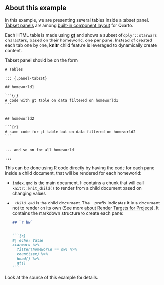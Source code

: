 
## About this example

In this example, we are presenting several tables inside a tabset panel.
[Tabset
panels](https://quarto.org/docs/interactive/layout.html#tabset-panel)
are among [built-in component
layout](https://quarto.org/docs/interactive/layout.html) for Quarto.

Each HTML table is made using [**gt**](https://gt.rstudio.com) and shows
a subset of `dplyr::starwars` characters, based on their homeworld, one
per pane. Instead of created each tab one by one, **knitr** child
feature is leveraged to dynamically create content.

Tabset panel should be on the form

```` default
# Tables

::: {.panel-tabset}

## homeworld1 

```{r}
# code with gt table on data filtered on homeworld1
```


## homeworld2

```{r}
# same code for gt table but on data filtered on homeworld2
```


... and so on for all homeworld

:::
````

This can be done using R code directly by having the code for each pane
inside a child document, that will be rendered for each homeworld:

- `index.qmd` is the main document. It contains a chunk that will call
  `knitr::knit_child()` to render from a child document based on
  changing values

- `_child.qmd` is the child document. The `_` prefix indicates it is a
  document not to render on its own (See more [about Render Targets for
  Projecs](https://quarto.org/docs/projects/quarto-projects.html#render-targets)).
  It contains the markdown structure to create each pane:

  ```` markdown
  ## `r hw`


  ```{r}
  #| echo: false
  starwars %>%
    filter(homeworld == hw) %>%
    count(sex) %>%
    head() %>%
    gt()
  ```
  ````

Look at the source of this example for details.
